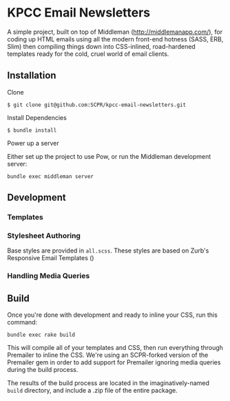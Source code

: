 # KPCC Email Newsletters

A simple project, built on top of Middleman (http://middlemanapp.com/), for coding up HTML emails using all the modern front-end hotness (SASS, ERB, Slim) then compiling things down into CSS-inlined, road-hardened templates ready for the cold, cruel world of email clients. 

## Installation

Clone

`$ git clone git@github.com:SCPR/kpcc-email-newsletters.git`

Install Dependencies

`$ bundle install`

Power up a server

Either set up the project to use Pow, or run the Middleman development server:

`bundle exec middleman server`

## Development

### Templates

### Stylesheet Authoring

Base styles are provided in `all.scss`. These styles are based on Zurb's Responsive Email Templates () 

### Handling Media Queries

## Build

Once you're done with development and ready to inline your CSS, run this command:

`bundle exec rake build`

This will compile all of your templates and CSS, then run everything through Premailer to inline the CSS. We're using an SCPR-forked version of the Premailer gem in order to add support for Premailer ignoring media queries during the build process. 

The results of the build process are located in the imaginatively-named `build` directory, and include a .zip file of the entire package.